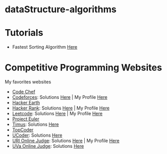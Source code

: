 # dataStructure-algorithms


# Tutorials
- Fastest Sorting Algorithm [Here](https://www.youtube.com/watch?v=4Q72kbwyEmk)


# Competitive Programming Websites

My favorites websites

- [Code Chef](https://www.codechef.com/)
- [Codeforces](http://codeforces.com): Solutions [Here](https://github.com/LeandroTk/algorithms/tree/master/competitive_programming/programming_contests/codeforces/div2) | My Profile [Here](http://codeforces.com/profile/leandrotk)
- [Hacker Earth](https://www.hackerearth.com/)
- [Hacker Rank](https://www.hackerrank.com/): Solutions [Here](https://github.com/LeandroTk/algorithms/tree/master/competitive_programming/programming_contests/hacker_rank) | My Profile [Here](https://www.hackerrank.com/LeandroTk)
- [Leetcode](https://leetcode.com): Solutions [Here](https://github.com/LeandroTk/algorithms/tree/master/interview_training/leetcode) | My Profile [Here](https://leetcode.com/leandrotk/)
- [Project Euler](https://projecteuler.net/)
- [Timus](https://acm.timus.ru/): Solutions [Here](https://github.com/LeandroTk/algorithms/tree/master/competitive_programming/programming_contests/timus)
- [TopCoder](https://www.topcoder.com/)
- [UCoder](https://ucoder.com.br/): Solutions [Here](https://github.com/LeandroTk/algorithms/tree/master/competitive_programming/programming_contests/ucoder)
- [URI Online Judge](https://urionlinejudge.com.br): Solutions [Here](https://github.com/LeandroTk/algorithms/tree/master/competitive_programming/programming_contests/uri) | My Profile [Here](https://www.urionlinejudge.com.br/judge/en/profile/64046)
- [UVa Online Judge](https://uva.onlinejudge.org/): Solutions [Here](https://github.com/LeandroTk/algorithms/tree/master/competitive_programming/programming_contests/uva)
